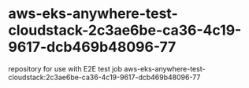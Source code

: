 # aws-eks-anywhere-test-cloudstack-2c3ae6be-ca36-4c19-9617-dcb469b48096-77
repository for use with E2E test job aws-eks-anywhere-test-cloudstack:2c3ae6be-ca36-4c19-9617-dcb469b48096-77
